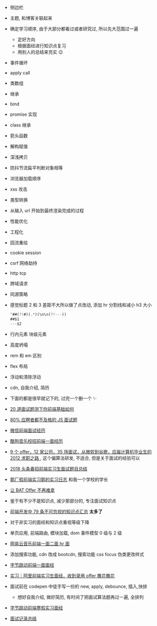 - 侧边栏
- 主题, 和博客关联起来
- 确定学习顺序, 由于大部分都看过或者研究过, 所以先大范围过一遍

  - 定好方向
  - 根据面经进行知识点复习
  - 用别人的总结来充实 😉

- 事件循环
- apply call
- 类数组
- 继承
- bind
- promise 实现
- class 继承
- 箭头函数
- 解构赋值
- 深浅拷贝
- 防抖节流扁平判断对象相等
- 浏览器加载顺序
- xss 攻击
- 类型转换
- 从输入 url 开始到最终渲染完成的过程
- 性能优化
- 工程化
- 回流重绘
- cookie session
- csrf 网络劫持
- http tcp
- 跨域请求
- 同源策略
- 感觉标题 2 和 3 差距不大所以做了点改动, 添加 hr 分割线和减小 h3 大小

  ```javascript
  ^##(?!#)(.*)(\n\n(?!---))
  ##$1
  ---$2
  ```

- 行内元素 块级元素
- 高度坍塌
- rem 和 em 区别
- flex 布局
- 浮动和清除浮动
- cdn, 自我介绍, 简历
- 下面的都是很早就记下的, 过完一个删一个 ✨
- [20 道面试题测下你前端基础如何](https://zhuanlan.zhihu.com/p/40991873)
- [80% 应聘者都不及格的 JS 面试题](https://juejin.im/post/58cf180b0ce4630057d6727c)
- [微信前端面试经历](https://github.com/livoras/blog/issues/4)
- [酷狗音乐校招前端一面经历](https://segmentfault.com/a/1190000016828125)
- [9 个 offer，12 家公司，35 场面试，从微软到谷歌，应届计算机毕业生的 2012 求职之路 ](https://www.cnblogs.com/figure9/archive/2013/01/09/2853649.html), 这个偏算法研发, 不适合, 但是关于面试的经验可以
- [2018 头条春招前端实习生面试题目总结](https://juejin.im/post/5adc5d2f51882567183eb4a9)
- [鹅厂假前端实习鹅的实习日志](https://blog.csdn.net/u011748319/article/details/89062464) 和我一个学校的学长
- [让 BAT Offer 不再难拿](https://www.lindongzhou.com/article/bat-offer)
- 鉴于有不少不是知识点, 减少那部分的, 专注面试知识点
- [前端开发中 79 条不可忽视的知识点汇总](https://juejin.im/post/5d8989296fb9a06b1f147070) **太多了**
- 对于非实习的面经和知识点重视等级下降
- 单页应用, 前端路由, 模块加载, dom 事件模型 0 级与 2 级
- [网易云音乐前端一面二面 hr 面](https://www.nowcoder.com/discuss/69537?type=0&order=0&pos=452&page=1)
- 添加搜索功能, cdn 改成 bootcdn, 搜索功能 css focus 伪类更改样式
- [字节跳动前端一面面经](https://www.nowcoder.com/discuss/373775?type=2)
- [实习｜阿里前端实习生面经，收到录用 offer 撒花撒花](https://zhuanlan.zhihu.com/p/73723200)
- 面试前在 codepen 中徒手写一份的 new, apply, debounce, 插入,快排
  - 想好自我介绍, 做好简历, 有时间了把面试算法题再过一遍, 全排列
- [字节跳动前端寒假实习面经](https://www.nowcoder.com/discuss/353684?type=post&order=time&pos=&page=2)
- [面试记录总结](https://github.com/CavsZhouyou/Front-End-Interview-Notebook/blob/master/%E9%9D%A2%E8%AF%95%E8%AE%B0%E5%BD%95/%E9%9D%A2%E8%AF%95%E8%AE%B0%E5%BD%95.md#1-2019-3-25-%E9%98%BF%E9%87%8C%E5%B7%B4%E5%B7%B4%E6%B7%98%E5%AE%9D%E4%B8%80%E9%9D%A2)
